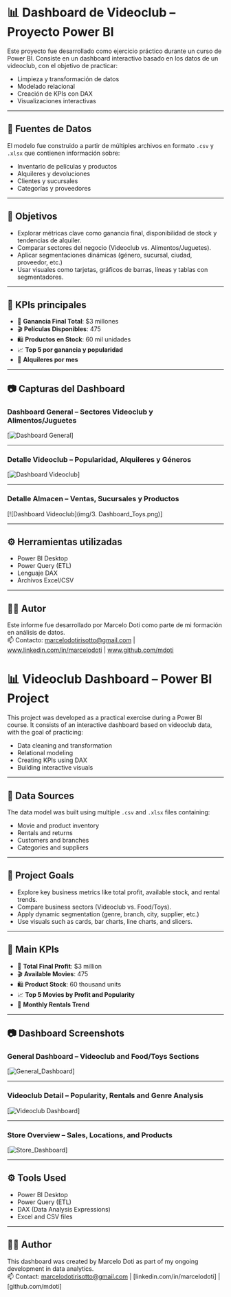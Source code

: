 # 📊 Dashboard de Videoclub – Proyecto Power BI

Este proyecto fue desarrollado como ejercicio práctico durante un curso de Power BI. Consiste en un dashboard interactivo basado en los datos de un videoclub, con el objetivo de practicar:

- Limpieza y transformación de datos
- Modelado relacional
- Creación de KPIs con DAX
- Visualizaciones interactivas

---

## 📁 Fuentes de Datos

El modelo fue construido a partir de múltiples archivos en formato `.csv` y `.xlsx` que contienen información sobre:

- Inventario de películas y productos
- Alquileres y devoluciones
- Clientes y sucursales
- Categorías y proveedores

---

## 📌 Objetivos

- Explorar métricas clave como ganancia final, disponibilidad de stock y tendencias de alquiler.
- Comparar sectores del negocio (Videoclub vs. Alimentos/Juguetes).
- Aplicar segmentaciones dinámicas (género, sucursal, ciudad, proveedor, etc.)
- Usar visuales como tarjetas, gráficos de barras, líneas y tablas con segmentadores.

---

## 🧠 KPIs principales

- 🎥 **Ganancia Final Total**: $3 millones
- 🎬 **Películas Disponibles**: 475
- 🛍️ **Productos en Stock**: 60 mil unidades
- 📈 **Top 5 por ganancia y popularidad**
- 📅 **Alquileres por mes**

---

## 📷 Capturas del Dashboard

### Dashboard General – Sectores Videoclub y Alimentos/Juguetes

[![Dashboard General](https://github.com/mdoti/powerbi/blob/main/img/1.%20Dashboard_General.png)]

---

### Detalle Videoclub – Popularidad, Alquileres y Géneros

[![Dashboard Videoclub](https://github.com/mdoti/powerbi/blob/main/img/2.%20Dashboard_Video.png)]

---

### Detalle Almacen – Ventas, Sucursales y Productos

[![Dashboard Videoclub](img/3. Dashboard_Toys.png)]

---


## ⚙️ Herramientas utilizadas

- Power BI Desktop
- Power Query (ETL)
- Lenguaje DAX
- Archivos Excel/CSV

---

## 🧑‍💻 Autor

Este informe fue desarrollado por Marcelo Doti como parte de mi formación en análisis de datos.  
📫 Contacto: marcelodotirisotto@gmail.com | www.linkedin.com/in/marcelodoti | www.github.com/mdoti



# 📊 Videoclub Dashboard – Power BI Project

This project was developed as a practical exercise during a Power BI course. It consists of an interactive dashboard based on videoclub data, with the goal of practicing:

- Data cleaning and transformation
- Relational modeling
- Creating KPIs using DAX
- Building interactive visuals

---

## 📁 Data Sources

The data model was built using multiple `.csv` and `.xlsx` files containing:

- Movie and product inventory
- Rentals and returns
- Customers and branches
- Categories and suppliers

---

## 📌 Project Goals

- Explore key business metrics like total profit, available stock, and rental trends.
- Compare business sectors (Videoclub vs. Food/Toys).
- Apply dynamic segmentation (genre, branch, city, supplier, etc.)
- Use visuals such as cards, bar charts, line charts, and slicers.

---

## 🧠 Main KPIs

- 🎥 **Total Final Profit**: $3 million  
- 🎬 **Available Movies**: 475  
- 🛍️ **Product Stock**: 60 thousand units  
- 📈 **Top 5 Movies by Profit and Popularity**  
- 📅 **Monthly Rentals Trend**

---

## 📷 Dashboard Screenshots

### General Dashboard – Videoclub and Food/Toys Sections

[![General_Dashboard](https://github.com/mdoti/powerbi/blob/main/img/1.%20Dashboard_General.png)]

---

### Videoclub Detail – Popularity, Rentals and Genre Analysis

[![Videoclub Dashboard](https://github.com/mdoti/powerbi/blob/main/img/1.%20Dashboard_Video.png)]

---

### Store Overview – Sales, Locations, and Products

[![Store_Dashboard](https://github.com/mdoti/powerbi/blob/main/img/1.%20Dashboard_toys.png)]

---


## ⚙️ Tools Used

- Power BI Desktop  
- Power Query (ETL)  
- DAX (Data Analysis Expressions)  
- Excel and CSV files

---

## 🧑‍💻 Author

This dashboard was created by Marcelo Doti as part of my ongoing development in data analytics.  
📫 Contact: marcelodotirisotto@gmail.com | [linkedin.com/in/marcelodoti] | [github.com/mdoti]




